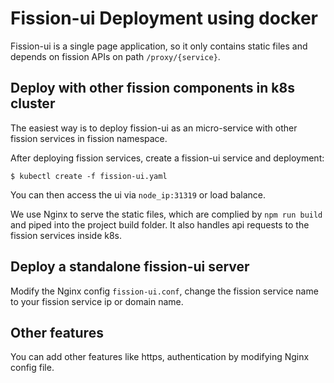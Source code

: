 # Fission-ui Deployment using docker

Fission-ui is a single page application, so it only contains static files and depends on fission APIs 
on path `/proxy/{service}`.

## Deploy with other fission components in k8s cluster

The easiest way is to deploy fission-ui as an micro-service with other fission services in fission namespace. 

After deploying fission services, create a fission-ui service and deployment:
```
$ kubectl create -f fission-ui.yaml
```
You can then access the ui via `node_ip:31319` or load balance.

We use Nginx to serve the static files, which are complied by `npm run build` and piped into the project build folder. 
It also handles api requests to the fission services inside k8s. 

## Deploy a standalone fission-ui server

Modify the Nginx config `fission-ui.conf`, change the fission service name to your fission service ip or domain name.

## Other features
You can add other features like https, authentication by modifying Nginx config file.
